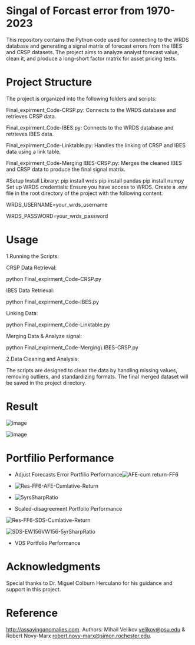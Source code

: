 # Singal of Forcast error from 1970-2023
This repository contains the Python code used for connecting to the WRDS database and generating a signal matrix of forecast errors from the IBES and CRSP datasets. The project aims to analyze analyst forecast value, clean it, and produce a long-short factor matrix for asset pricing tests.
# Project Structure
The project is organized into the following folders and scripts:

Final_expirment_Code-CRSP.py: Connects to the WRDS database and retrieves CRSP data.

Final_expirment_Code-IBES.py: Connects to the WRDS database and retrieves IBES data.

Final_expirment_Code-Linktable.py: Handles the linking of CRSP and IBES data using a link table.

Final_expirment_Code-Merging IBES-CRSP.py: Merges the cleaned IBES and CRSP data to produce the final signal matrix.

#Setup
Install Library:
pip install wrds
pip install pandas
pip install numpy
Set up WRDS credentials: Ensure you have access to WRDS. Create a .env file in the root directory of the project with the following content:

WRDS_USERNAME=your_wrds_username

WRDS_PASSWORD=your_wrds_password

# Usage
1.Running the Scripts:

CRSP Data Retrieval:

python Final_expirment_Code-CRSP.py

IBES Data Retrieval:

python Final_expirment_Code-IBES.py

Linking Data:

python Final_expirment_Code-Linktable.py

Merging Data & Analyze signal:

python Final_expirment_Code-Merging\ IBES-CRSP.py

2.Data Cleaning and Analysis:

The scripts are designed to clean the data by handling missing values, removing outliers, and standardizing formats. The final merged dataset will be saved in the project directory.
# Result 
![image](https://github.com/LeiWangUog/WRDS_Singal_FE_UOG/assets/158491057/b6640ac8-d3c5-4426-88fc-863f6d8e0950)

![image](https://github.com/LeiWangUog/WRDS_Singal_FE_UOG/assets/158491057/c6079a0f-42e1-43a2-aaf1-acac395156fc)

# Portfilio Performance
-  Adjust Forecasts Error Portfilio Performance![AFE-cum return-FF6 ](https://github.com/user-attachments/assets/fde8e1da-8c08-4c32-b327-68ddfd7ecc72)
-  ![Res-FF6-AFE-Cumlative-Return](https://github.com/user-attachments/assets/8ae80f21-4de0-4bbe-856f-a77017576e74)
-  ![5yrsSharpRatio](https://github.com/user-attachments/assets/62a1be97-29fc-487e-8bff-1ce57826bf22)

-  Scaled-disagreement Portfolio Performance

![Res-FF6-SDS-Cumlative-Return](https://github.com/user-attachments/assets/d2e80555-b6c7-49fc-bd08-dcaa87afca50)

![SDS-EW156VW156-5yrSharpRatio](https://github.com/user-attachments/assets/85b21ddc-ad00-4e10-90a6-7ad870a1c1b2)
-  VDS Portfolio Performance
  
# Acknowledgments

Special thanks to Dr. Miguel Colburn Herculano for his guidance and support in this project.

# Reference

http://assayinganomalies.com.
Authors: Mihail Velikov velikov@psu.edu & Robert Novy-Marx robert.novy-marx@simon.rochester.edu.
